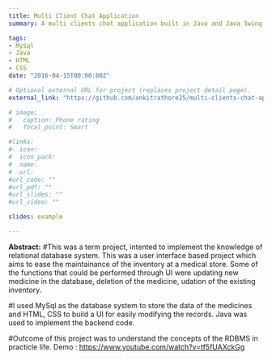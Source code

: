 ```yaml
---
title: Multi Client Chat Application
summary: A multi clients chat application built in Java and Java Swing. 

tags:
- MySql
- Java
- HTML
- CSS
date: "2016-04-15T00:00:00Z"

# Optional external URL for project (replaces project detail page).
external_link: "https://github.com/ankitrathore25/multi-clients-chat-application"

# image:
#   caption: Phone rating
#   focal_point: Smart

#links:
#- icon: 
#  icon_pack: 
#  name: 
#  url: 
#url_code: ""
#url_pdf: ""
#url_slides: ""
#url_video: ""

slides: example

---
```


**Abstract:**
#This was a term project, intented to implement the knowledge of relational database system. This was a user interface based project which aims to ease the maintainance of the inventory at a medical store. Some of the functions that could be performed through UI were updating new medicine in the database, deletion of the medicine, udation of the existing inventory.

#I used MySql as the database system to store the data of the medicines and HTML, CSS to build a UI for easily modifying the records. Java was used to implement the backend code.

#Outcome of this project was to understand the concepts of the RDBMS in practicle life.
Demo : https://www.youtube.com/watch?v=tf5fUAXckGg
